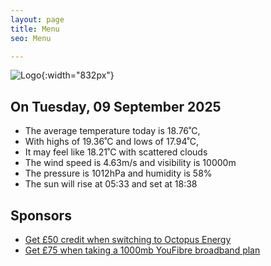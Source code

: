 ```yaml
---
layout: page
title: Menu
seo: Menu

---
```


![Logo](/images/logo.jpg){:width="832px"}

<!-- weather_marker starts -->
## On Tuesday, 09 September 2025

- The average temperature today is 18.76˚C,
- With highs of 19.36˚C and lows of 17.94˚C,
- It may feel like 18.21˚C with scattered clouds
- The wind speed is 4.63m/s and visibility is 10000m
- The pressure is 1012hPa and humidity is 58%
- The sun will rise at 05:33 and set at 18:38

<!-- weather_marker ends -->

## Sponsors

- [Get £50 credit when switching to Octopus Energy](https://bit.ly/3oD1nnS)
- [Get £75 when taking a 1000mb YouFibre broadband plan](https://aklam.io/91zWhU?)
